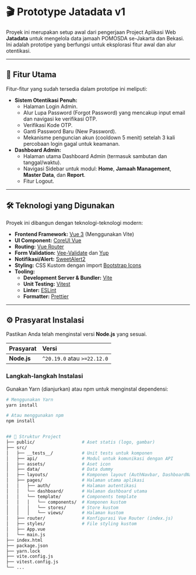 # 🎬 Prototype Jatadata v1

Proyek ini merupakan setup awal dari pengerjaan Project Aplikasi Web **Jatadata** untuk mengelola data jamaah POMOSDA se-Jakarta dan Bekasi. Ini adalah prototipe yang berfungsi untuk eksplorasi fitur awal dan alur otentikasi.

---

## 🚀 Fitur Utama

Fitur-fitur yang sudah tersedia dalam prototipe ini meliputi:

- **Sistem Otentikasi Penuh:**
  - Halaman Login Admin.
  - Alur Lupa Password (Forgot Password) yang mencakup input email dan navigasi ke verifikasi OTP.
  - Verifikasi Kode OTP.
  - Ganti Password Baru (New Password).
  - Mekanisme penguncian akun (cooldown 5 menit) setelah 3 kali percobaan login gagal untuk keamanan.
- **Dashboard Admin:**
  - Halaman utama Dashboard Admin (termasuk sambutan dan tanggal/waktu).
  - Navigasi Sidebar untuk modul: **Home**, **Jamaah Management**, **Master Data**, dan **Report**.
  - Fitur Logout.

---

## 🛠️ Teknologi yang Digunakan

Proyek ini dibangun dengan teknologi-teknologi modern:

- **Frontend Framework:** [Vue 3](https://vuejs.org/) (Menggunakan Vite)
- **UI Component:** [CoreUI Vue](https://coreui.io/vue)
- **Routing:** [Vue Router](https://router.vuejs.org/)
- **Form Validation:** [Vee-Validate](https://vee-validate.logaretm.com/v4/) dan [Yup](https://github.com/jquense/yup)
- **Notifikasi/Alert:** [SweetAlert2](https://sweetalert2.github.io/)
- **Styling:** CSS Kustom dengan import [Bootstrap Icons](https://icons.getbootstrap.com/)
- **Tooling:**
  - **Development Server & Bundler:** [Vite](https://vitejs.dev/)
  - **Unit Testing:** [Vitest](https://vitest.dev/)
  - **Linter:** [ESLint](https://eslint.org/)
  - **Formatter:** [Prettier](https://prettier.io/)

---

## ⚙️ Prasyarat Instalasi

Pastikan Anda telah menginstal versi **Node.js** yang sesuai.

| Prasyarat   | Versi                       |
| :---------- | :-------------------------- |
| **Node.js** | `^20.19.0` atau `>=22.12.0` |

### Langkah-langkah Instalasi

Gunakan Yarn (dianjurkan) atau npm untuk menginstal dependensi:

```bash
# Menggunakan Yarn
yarn install

# Atau menggunakan npm
npm install


## 📂 Struktur Project
├── public/                  # Aset statis (logo, gambar)
├── src/
│   ├── __tests__/           # Unit tests untuk komponen
│   ├── api/                 # Modul untuk komunikasi dengan API
│   ├── assets/              # Aset icon
│   ├── data/                # Data dummy
│   ├── layouts/             # Komponen layout (AuthNavbar, DashboardNavbar)
│   ├── pages/               # Halaman utama aplikasi
│   │   ├── auth/            # Halaman autentikasi
│   │   └── dashboard/       # Halaman dashboard utama
│   │   └── template/        # Components template
│   │   │   └── components/  # Komponen kustom
│   │   │   └── stores/      # Store kustom
│   │   │   └── views/       # Halaman kustom
│   ├── router/              # Konfigurasi Vue Router (index.js)
│   ├── styles/              # File styling kustom
│   ├── App.vue
│   └── main.js
├── index.html
├── package.json
├── yarn.lock
├── vite.config.js
├── vitest.config.js
└── ...
```
